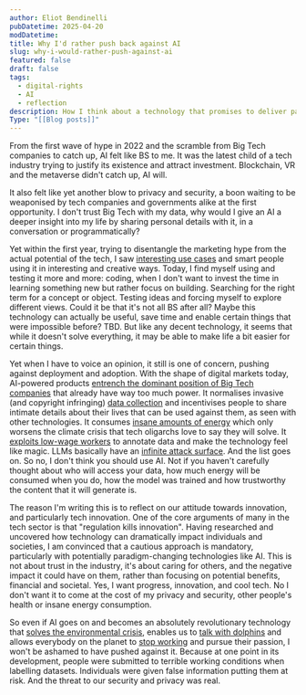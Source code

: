 ```yaml
---
author: Eliot Bendinelli
pubDatetime: 2025-04-20
modDatetime: 
title: Why I'd rather push back against AI
slug: why-i-would-rather-push-against-ai
featured: false
draft: false
tags:
  - digital-rights
  - AI
  - reflection
description: How I think about a technology that promises to deliver paradise but could open the gates to hell
Type: "[[Blog posts]]"
---
```


From the first wave of hype in 2022 and the scramble from Big Tech companies to catch up, AI felt like BS to me. It was the latest child of a tech industry trying to justify its existence and attract investment. Blockchain, VR and the metaverse didn't catch up, AI will.  

It also felt like yet another blow to privacy and security, a boon waiting to be weaponised by tech companies and governments alike at the first opportunity. I don't trust Big Tech with my data, why would I give an AI a deeper insight into my life by sharing personal details with it, in a conversation or programmatically? 

Yet within the first year, trying to disentangle the marketing hype from the actual potential of the tech, I saw [interesting use cases](https://simonwillison.net/2025/Mar/11/using-llms-for-code/) and smart people using it in interesting and creative ways. Today, I find myself using and testing it more and more: coding, when I don't want to invest the time in learning something new but rather focus on building. Searching for the right term for a concept or object. Testing ideas and forcing myself to explore different views. Could it be that it's not all BS after all? Maybe this technology can actually be useful, save time and enable certain things that were impossible before? TBD. But like any decent technology, it seems that while it doesn't solve everything, it may be able to make life a bit easier for certain things. 

Yet when I have to voice an opinion, it still is one of concern, pushing against deployment and adoption. With the shape of digital markets today, AI-powered products [entrench the dominant position of Big Tech companies](https://static1.squarespace.com/static/5e449c8c3ef68d752f3e70dc/t/677cb3e022aa5d5160cb065e/1736225760372/Expert+Brief+1224+vFinal.pdf) that already have way too much power. It normalises invasive (and copyright infringing) [data collection](https://privacyinternational.org/explainer/5353/large-language-models-and-data-protection) and incentivises people to share intimate details about their lives that can be used against them, as seen with other technologies. It consumes [insane amounts of energy](https://unric.org/en/artificial-intelligence-how-much-energy-does-ai-use/) which only worsens the climate crisis that tech oligarchs love to say they will solve. It [exploits low-wage workers](https://privacyinternational.org/explainer/5357/humans-ai-loop-data-labelers-behind-some-most-powerful-llms-training-datasets) to annotate data and make the technology feel like magic. LLMs basically have an [infinite attack surface](https://cacm.acm.org/opinion/llms-data-control-path-insecurity/). And the list goes on. So no, I don't think you should use AI. Not if you haven't carefully thought about who will access your data, how much energy will be consumed when you do, how the model was trained and how trustworthy the content that it will generate is.

The reason I'm writing this is to reflect on our attitude towards innovation, and particularly tech innovation. One of the core arguments of many in the tech sector is that "regulation kills innovation". Having researched and uncovered how technology can dramatically impact individuals and societies, I am convinced that a cautious approach is mandatory, particularly with potentially paradigm-changing technologies like AI. This is not about trust in the industry, it's about caring for others, and the negative impact it could have on them, rather than focusing on potential benefits, financial and societal. Yes, I want progress, innovation, and cool tech. No I don't want it to come at the cost of my privacy and security, other people's health or insane energy consumption. 

So even if AI goes on and becomes an absolutely revolutionary technology that [solves the environmental crisis](https://www.unep.org/news-and-stories/story/how-artificial-intelligence-helping-tackle-environmental-challenges), enables us to [talk with dolphins](https://www.zdnet.com/article/google-is-talking-to-dolphins-using-pixel-phones-and-ai-and-the-video-is-delightful/) and allows everybody on the planet to [stop working](https://www.cbsnews.com/news/sam-altman-universal-basic-income-study-open-research/) and pursue their passion, I won't be ashamed to have pushed against it. Because at one point in its development, people were submitted to terrible working conditions when labelling datasets. Individuals were given false information putting them at risk. And the threat to our security and privacy was real. 

